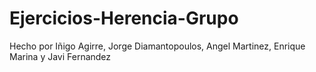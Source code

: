 # Ejercicios-Herencia-Grupo

Hecho por Iñigo Agirre, Jorge Diamantopoulos, Angel Martinez, Enrique Marina y Javi Fernandez
